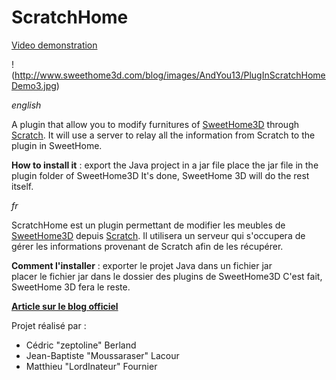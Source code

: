 # ScratchHome

[Video demonstration](https://mediacad.ac-nantes.fr/m/723)

!(http://www.sweethome3d.com/blog/images/AndYou13/PlugInScratchHomeDemo3.jpg)

_english_

  A plugin that allow you to modify furnitures of [SweetHome3D](http://sweethome3d.com/) through [Scratch](https://scratch.mit.edu/).
  It will use a server to relay all the information from Scratch to the plugin in SweetHome.

  **How to install it** : export the Java project in a jar file
  place the jar file in the plugin folder of SweetHome3D
  It's done, SweetHome 3D will do the rest itself.

_fr_

  ScratchHome est un plugin permettant de modifier les meubles de [SweetHome3D](http://sweethome3d.com/) depuis [Scratch](https://scratch.mit.edu/). Il utilisera un serveur qui s'occupera de gérer les informations provenant de Scratch afin de les récupérer.

  **Comment l'installer** : exporter le projet Java dans un fichier jar  
  placer le fichier jar dans le dossier des plugins de SweetHome3D
  C'est fait, SweetHome 3D fera le reste.
  
  **[Article sur le blog officiel](http://www.sweethome3d.com/blog/2016/04/22/and_you_how_do_you_use_your_sweet_home_3d_episode_13.html)**
  
Projet réalisé par :
- Cédric "zeptoline" Berland
- Jean-Baptiste "Moussaraser" Lacour
- Matthieu "LordInateur" Fournier
